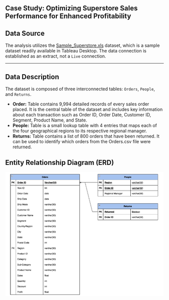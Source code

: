 <h2>Case Study: Optimizing Superstore Sales Performance for Enhanced Profitability</h2>

<h2> Data Source</h2>

The analysis utilizes the [Sample_Superstore.xls](https://github.com/LashawnFofung/Superstore-Sales-Performance/blob/main/Data/sample_superstore.xls) dataset, which is a sample dataset readily available in Tableau Desktop. The data connection is established as an extract, not a `Live` connection.

---
<h2>Data Description</h2>

The dataset is composed of three interconnected tables: `Orders`, `People`, and `Returns`.

  - <b>Order:</b> Table contains 9,994 detailed records of every sales order placed. It is the central table of the dataset and includes key information about each transaction such as Order ID, Order Date, Customer ID, Segment, Product Name, and State.
  - <b>People:</b> Table is a small lookup table with 4 entries that maps each of the four geographical regions to its respective regional manager.
  - <b>Returns:</b> Table contains a list of 800 orders that have been returned. It can be used to identify which orders from the Orders.csv file were returned.


<h2>Entity Relationship Diagram (ERD)</h2>


![Sample Superstore Dataset ERD](https://github.com/LashawnFofung/Superstore-Sales-Performance/blob/main/Images/Sample%20Superstore%20Dataset%20ERD.png)


